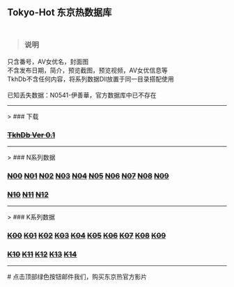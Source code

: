 ## Tokyo-Hot 东京热数据库<br><br>
> ### 说明

只含番号，AV女优名，封面图<br>
不含发布日期，简介，预览截图，预览视频，AV女优信息等<br>
TkhDb不含任何内容，将系列数据Dll放置于同一目录搭配使用<br><br>
已知丢失数据：N0541-伊善華，官方数据库中已不存在
<hr>
> ### 下载

### [~~TkhDb Ver 0.1~~](/tokyohotdatabase/TKHDB.rar)
<hr>
> ### N系列数据

### [~~N00~~](/tokyohotdatabase/N00.rar)      [~~N01~~](/tokyohotdatabase/N01.rar)      [~~N02~~](/tokyohotdatabase/N02.rar)      [~~N03~~](/tokyohotdatabase/N03.rar)      [~~N04~~](/tokyohotdatabase/N04.rar)      [~~N05~~](/tokyohotdatabase/N05.rar)      [~~N06~~](/tokyohotdatabase/N06.rar)      [~~N07~~](/tokyohotdatabase/N07.rar)      [~~N08~~](/tokyohotdatabase/N08.rar)      [~~N09~~](/tokyohotdatabase/N09.rar)

### [~~N10~~](/tokyohotdatabase/N10.rar)      [~~N11~~](/tokyohotdatabase/N11.rar)      [~~N12~~](/tokyohotdatabase/N12.rar)
<hr>
> ### K系列数据

### [~~K00~~](/tokyohotdatabase/K00.rar)      [~~K01~~](/tokyohotdatabase/K01.rar)      [~~K02~~](/tokyohotdatabase/K02.rar)      [~~K03~~](/tokyohotdatabase/K03.rar)      [~~K04~~](/tokyohotdatabase/K04.rar)      [~~K05~~](/tokyohotdatabase/K05.rar)      [~~K06~~](/tokyohotdatabase/K06.rar)      [~~K07~~](/tokyohotdatabase/K07.rar)      [~~K08~~](/tokyohotdatabase/K08.rar)      [~~K09~~](/tokyohotdatabase/K09.rar)

### [~~K10~~](/tokyohotdatabase/K10.rar)      [~~K11~~](/tokyohotdatabase/K11.rar)      [~~K12~~](/tokyohotdatabase/K12.rar)      [~~K13~~](/tokyohotdatabase/K13.rar)      [~~K14~~](/tokyohotdatabase/K14.rar)
<hr>
# 点击顶部绿色按钮邮件我们，购买东京热官方影片
